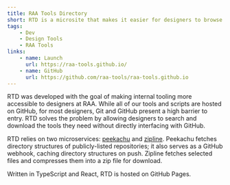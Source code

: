 ```yaml
---
title: RAA Tools Directory
short: RTD is a microsite that makes it easier for designers to browse through, search, and download all available scripts and internal design tools. Scripts are listed by repository, typically categorized by language.
tags: 
    - Dev
    - Design Tools
    - RAA Tools
links: 
    - name: Launch
      url: https://raa-tools.github.io/
    - name: GitHub
      url: https://github.com/raa-tools/raa-tools.github.io
---
```


RTD was developed with the goal of making internal tooling more accessible to designers at RAA. While all of our tools and scripts are hosted on GitHub, for most designers, Git and GitHub present a high barrier to entry. RTD solves the problem by allowing designers to search and download the tools they need without directly interfacing with GitHub.

RTD relies on two microservices: [peekachu](https://github.com/raa-tools/peekachu) and [zipline](https://github.com/raa-tools/zipline). Peekachu fetches directory structures of publicly-listed repositories; it also serves as a GitHub webhook, caching directory structures on push. Zipline fetches selected files and compresses them into a zip file for download.

Written in TypeScript and React, RTD is hosted on GitHub Pages.
